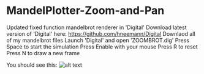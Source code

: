 # MandelPlotter-Zoom-and-Pan
Updated fixed function mandelbrot renderer in 'Digital'
Download latest version of 'Digital' here: https://github.com/hneemann/Digital
Downlaod all of my mandelbrot files
Launch 'Digital' and open 'ZOOMBROT.dig'
Press Space to start the simulation
Press Enable with your mouse
Press R to reset
Press N to draw a new frame

You should see this:
![alt text](https://cdn.discordapp.com/attachments/676540661742305324/747158571422056458/unknown.png)

